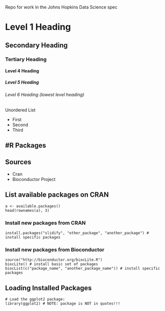 Repo for work in the Johns Hopkins Data Science spec

# Level 1 Heading
## Secondary Heading
### Tertiary Heading
#### Level 4 Heading
##### Level 5 Heading
###### Level 6 Heading (lowest level heading)

Unordered List
* First
* Second
* Third


#R Packages
--
## Sources
* Cran
* Bioconductor Project

## List available packages on CRAN

```
a <- available.packages()
head(rownames(a), 3)
```

### Install new packages from CRAN
```
install.packages("slidify", "other_package", "another_package") # install specific packages
```
### Install new packages from Bioconductor
```
source("http://bioconductor.org/biocLite.R")
biocLite() # install basic set of packages
biocList(c("package_name", "another_package_name")) # install specific packages
```

## Loading Installed Packages
```
# Load the ggplot2 package:
library(ggplot2) # NOTE: package is NOT in quotes!!!
```

